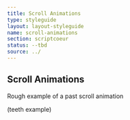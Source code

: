 ```yaml
---
title: Scroll Animations
type: styleguide
layout: layout-styleguide
name: scroll-animations
section: scriptcoeur
status: --tbd
source: ../
---
```


<main markdown="1">

## Scroll Animations

Rough example of a past scroll animation

(teeth example)

<!-- external -->
<script src="https://cdnjs.cloudflare.com/ajax/libs/gsap/1.20.2/TweenMax.min.js"></script>
<script src="https://cdnjs.cloudflare.com/ajax/libs/ScrollMagic/2.0.5/ScrollMagic.js"></script>
<script src="https://cdnjs.cloudflare.com/ajax/libs/ScrollMagic/2.0.5/plugins/animation.gsap.js"></script>

<!-- script -->
<script src="../javascripts/scriptcoeur/sticky.js" type="text/javascript"></script>

<script>
$(document).ready(function() {
  var triggerElement = "._styleguide-example-trigger", 
      target = "._styleguide-stick", 
      targetClass = "";
      duration = 200;
      isPinned = true;
  _sticky(triggerElement, target, targetClass, duration, isPinned);
});
</script>

</main>

